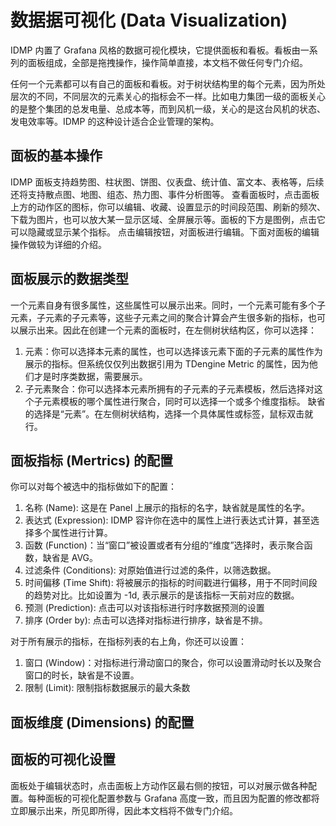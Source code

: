 # 数据据可视化 (Data Visualization)

IDMP 内置了 Grafana 风格的数据可视化模块，它提供面板和看板。看板由一系列的面板组成，全部是拖拽操作，操作简单直接，本文档不做任何专门介绍。

任何一个元素都可以有自己的面板和看板。对于树状结构里的每个元素，因为所处层次的不同，不同层次的元素关心的指标会不一样。比如电力集团一级的面板关心的是整个集团的总发电量、总成本等，而到风机一级，关心的是这台风机的状态、发电效率等。IDMP 的这种设计适合企业管理的架构。

## 面板的基本操作

IDMP 面板支持趋势图、柱状图、饼图、仪表盘、统计值、富文本、表格等，后续还将支持散点图、地图、组态、热力图、事件分析图等。
查看面板时，点击面板上方的动作区的图标，你可以编辑、收藏、设置显示的时间段范围、刷新的频次、下载为图片，也可以放大某一显示区域、全屏展示等。面板的下方是图例，点击它可以隐藏或显示某个指标。
点击编辑按钮，对面板进行编辑。下面对面板的编辑操作做较为详细的介绍。

## 面板展示的数据类型

一个元素自身有很多属性，这些属性可以展示出来。同时，一个元素可能有多个子元素，子元素的子元素等，这些子元素之间的聚合计算会产生很多新的指标，也可以展示出来。因此在创建一个元素的面板时，在左侧树状结构区，你可以选择：

1. 元素：你可以选择本元素的属性，也可以选择该元素下面的子元素的属性作为展示的指标。但系统仅仅列出数据引用为 TDengine Metric 的属性，因为他们才是时序类数据，需要展示。
2. 子元素聚合：你可以选择本元素所拥有的子元素的子元素模板，然后选择对这个子元素模板的哪个属性进行聚合，同时可以选择一个或多个维度指标。
缺省的选择是“元素”。在左侧树状结构，选择一个具体属性或标签，鼠标双击就行。

## 面板指标 (Mertrics) 的配置

你可以对每个被选中的指标做如下的配置：

1. 名称 (Name):  这是在 Panel 上展示的指标的名字，缺省就是属性的名字。
2. 表达式 (Expression): IDMP 容许你在选中的属性上进行表达式计算，甚至选择多个属性进行计算。
3. 函数 (Function)：当“窗口”被设置或者有分组的“维度”选择时，表示聚合函数，缺省是 AVG。
4. 过滤条件 (Conditions):  对原始值进行过滤的条件，以筛选数据。
5. 时间偏移 (Time Shift): 将被展示的指标的时间戳进行偏移，用于不同时间段的趋势对比。比如设置为 -1d, 表示展示的是该指标一天前对应的数据。
6. 预测 (Prediction): 点击可以对该指标进行时序数据预测的设置
7. 排序 (Order by):  点击可以选择对指标进行排序，缺省是不排。

对于所有展示的指标，在指标列表的右上角，你还可以设置：

1. 窗口 (Window)：对指标进行滑动窗口的聚合，你可以设置滑动时长以及聚合窗口的时长，缺省是不设置。
2. 限制 (Limit): 限制指标数据展示的最大条数

## 面板维度 (Dimensions) 的配置

## 面板的可视化设置

面板处于编辑状态时，点击面板上方动作区最右侧的按钮，可以对展示做各种配置。每种面板的可视化配置参数与 Grafana 高度一致，而且因为配置的修改都将立即展示出来，所见即所得，因此本文档将不做专门介绍。
